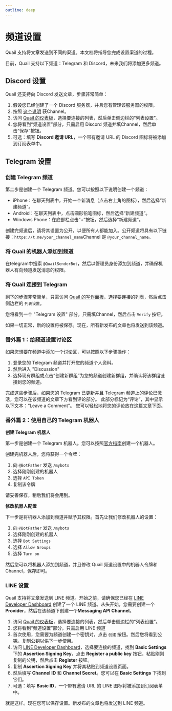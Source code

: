 ```yaml
---
outline: deep
---
```


# 频道设置

Quail 支持将文章发送到不同的渠道。本文档将指导您完成设置渠道的过程。

目前，Quail 支持以下频道：Telegram 和 Discord，未来我们将添加更多频道。

## Discord 设置

Quail 还支持向 Discord 发送文章，步骤非常简单：

1. 假设您已经创建了一个 Discord 服务器，并且您有管理该服务器的权限。
2. 按照 [这个说明](https://techwiser.com/how-to-copy-discord-profile-channel-server-message-id-and-link/) 获Channel。
3. 访问 [Quail 的仪表板](https://quail.ink/dashboard)，选择要连接的列表，然后单击侧边栏的“列表设置”。
4. 您将看到“频道设置”部分，只需启用 Discord 频道并填Channel，然后单击“保存”按钮。
5. 可选：填写 **Discord 邀请 URL**，一个带有邀请 URL 的 Discord 图标将被添加到订阅表单中。

## Telegram 设置

### 创建 Telegram 频道

第二步是创建一个 Telegram 频道。您可以按照以下说明创建一个频道：

- iPhone：在聊天列表中，开始一个新消息（点击右上角的图标），然后选择“新建频道”。
- Android：在聊天列表中，点击圆形铅笔图标，然后选择“新建频道”。
- Windows Phone：在底部栏点击“+”按钮，然后选择“新建频道”。

创建完频道后，请将其设置为公开，以便所有人都能加入。公开频道将具有以下链接：`https://t.me/your_channel_name`Channel 是 `@your_channel_name`。

### 将 Quail 的机器人添加到频道

在telegram中搜索 `@QuailSenderBot`，然后以管理员身份添加到频道，并确保机器人有向频道发送消息的权限。

### 将 Quail 连接到 Telegram

剩下的步骤非常简单，只需访问 [Quail 的写作面板](https://quail.ink/dashboard)，选择要连接的列表，然后点击侧边栏的 `列表设置`。

您将看到一个 "Telegram 设置" 部分，只需填Channel，然后点击 `Verify` 按钮。

如果一切正常，新的设置将被保存。现在，所有新发布的文章也将发送到该频道。

### 番外篇 1：给频道设置讨论区

如果您想要在频道中添加一个讨论区，可以按照以下步骤操作：

1. 登录您的 Telegram 频道并打开您的频道个人资料。
2. 然后进入 "Discussion" 
3. 选择现有群组或点击“创建新群组”为您的频道创建新群组，并确认将该群组链接到您的频道。
  
完成这些步骤后，如果您的 Telegram 已更新并且 Telegram 频道上的评论已激活，您可以在该频道的文章下方看到评论部分。 此部分标记为“评论”，其中显示以下文本：“Leave a Comment”。 您可以轻松地将您的评论放在这篇文章下面。

### 番外篇 2：使用自己的 Telegram 机器人

**创建 Telegram 机器人**

第一步是创建一个 Telegram 机器人。您可以按照[官方指南](https://core.telegram.org/bots#6-botfather)创建一个机器人。

创建完机器人后，您将获得一个令牌：

1. 向 `@BotFather` 发送 `/mybots`
2. 选择刚刚创建的机器人
3. 选择 `API Token`
4. 复制该令牌

请妥善保存，稍后我们将会用到。

**修改机器人配置**

下一步是将机器人添加到频道并赋予其权限。首先让我们修改机器人的设置：

1. 向 `@BotFather` 发送 `/mybots`
2. 选择刚刚创建的机器人
3. 选择 `Bot Settings`
4. 选择 `Allow Groups`
5. 选择 `Turn on`

然后您可以将机器人添加到频道，并且修改 Quail 频道设置中的机器人令牌和Channel，保存即可。

### LINE 设置

Quail 支持将文章发送到 LINE 频道。开始之前，请确保您已经在 [LINE Developer Dashboard](https://developers.line.biz/console) 创建了一个 LINE 频道。从头开始，您需要创建一个**Provider**，然后在该频道下创建一个**Messaging API Channel**。

1. 访问 [Quail 的仪表板](https://quail.ink/dashboard)，选择要连接的列表，然后单击侧边栏的“列表设置”。
2. 您将看到“频道设置”部分，只需启用 LINE 频道
3. 首次使用，您需要为频道创建一个密钥对，点击 `创建` 按钮。然后您将看到公钥。复制公钥以供下一步使用。
4. 访问 [LINE Developer Dashboard](https://developers.line.biz/console)，选择要连接的频道，找到 **Basic Settings** 下的 **Assertion Signing Key**，点击 **Register a public key** 按钮，粘贴刚刚复制的公钥，然后点击 **Register** 按钮。
5. 复制 **Assertion Signing Key** 并将其粘贴到频道设置页面。
6. 然后填写 **Channel ID** 和 **Channel Secret**。您可以在 **Basic Settings** 下找到它们。
7. 可选：填写 **Basic ID**，一个带有邀请 URL 的 LINE 图标将被添加到订阅表单中。

就是这样。现在您可以保存设置。新发布的文章也将发送到 LINE 频道。